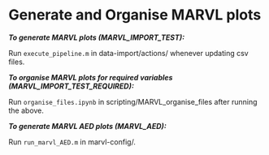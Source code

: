 # Generate and Organise MARVL plots

***To generate MARVL plots (MARVL_IMPORT_TEST):***

Run ```execute_pipeline.m``` in data-import/actions/ whenever updating csv files.

***To organise MARVL plots for required variables (MARVL_IMPORT_TEST_REQUIRED):***

Run ```organise_files.ipynb``` in scripting/MARVL_organise_files after running the above.

***To generate MARVL AED plots (MARVL_AED):***

Run ```run_marvl_AED.m``` in marvl-config/.
